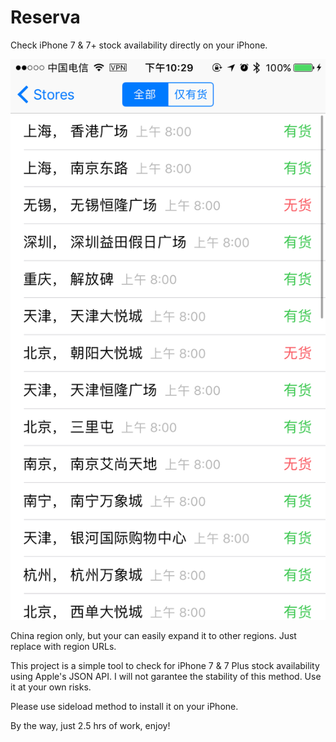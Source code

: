 # Reserva
Check iPhone 7 &amp; 7+ stock availability directly on your iPhone. 

![IMG_1901.PNG](./IMG_1901.PNG)

China region only, but your can easily expand it to other regions. Just replace with region URLs. 

This project is a simple tool to check for iPhone 7 & 7 Plus stock availability using Apple's JSON API. I will not garantee the stability of this method. Use it at your own risks. 

Please use sideload method to install it on your iPhone. 

By the way, just 2.5 hrs of work, enjoy!
